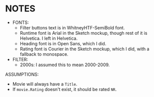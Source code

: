 # NOTES

- FONTS:
    - Filter buttons text is in WhitneyHTF-SemiBold font.
    - Runtime font is Arial in the Sketch mockup, though rest of it is Helvetica. I left in Helvetica.
    - Heading font is in Open Sans, which I did.
    - Rating font is Courier in the Sketch mockup, which I did, with a fallback to monospace.
- FILTER:
    - 2000s: I assumed this to mean 2000-2009.

ASSUMPTIONS:
- Movie will always have a `Title`.
- If `movie.Rating` doesn't exist, it should be rated `NR`.